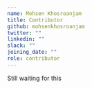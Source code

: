 ```yaml
---
name: Mohsen Khosroanjam
title: Contributor
github: mohsenkhosroanjam
twitter: ""
linkedin: ""
slack: ""
joining_date: ""
role: contributor
---
```


Still waiting for this
